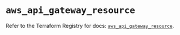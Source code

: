 # `aws_api_gateway_resource`

Refer to the Terraform Registry for docs: [`aws_api_gateway_resource`](https://registry.terraform.io/providers/hashicorp/aws/6.14.0/docs/resources/api_gateway_resource).
